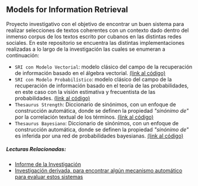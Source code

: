 ## Models for Information Retrieval

Proyecto investigativo con el objetivo de encontrar un buen sistema para realizar selecciones de textos coherentes con un contexto dado dentro del inmenso corpus de los textos escrito por cubanos en las distintas redes sociales. En este repositorio se encuentra las distintas implementaciones realizadas a lo largo de la investigación las cuales se enumeran a continuación:

- `SRI con Modelo Vectorial`: modelo clásico del campo de la recuperación de información basado en el álgebra vectorial. [(link al código)](https://github.com/cuban-digital-language/Models-for-Information-Retrieval/blob/main/src/vectorial_model.py)
- `SRI con Modelo Probabilístico`: modelo clásico del campo de la recuperación de información basado en el teoría de las probabilidades, en este caso con la visión estimativa y frecuentista de las probabilidades. [(link al código)](https://github.com/cuban-digital-language/Models-for-Information-Retrieval/blob/main/src/probabilistic_model.py)
- `Thesaurus Strength`: Diccionario de sinónimos, con un enfoque de construcción automática, donde se definen la propiedad _"sinónimo de"_ por la correlación textual de los términos. [(link al código)](https://github.com/cuban-digital-language/Models-for-Information-Retrieval/blob/main/src/strength_thesaurus.py)
- `Thesaurus Bayesiano`: Diccionario de sinónimos, con un enfoque de construcción automática, donde se definen la propiedad _"sinónimo de"_ es inferida por una red de probabilidades bayesianas. [(link al código)](https://github.com/cuban-digital-language/Models-for-Information-Retrieval/blob/main/src/bayesian_thesaurus.py)

##### Lecturas Relacionadas:

- [Informe de la Investigación](https://github.com/cuban-digital-language/methodology/blob/main/sri.md)
- [Investigación derivada, para encontrar algún mecanismo automático para evaluar estos sistemas](https://github.com/cuban-digital-language/methodology/blob/main/cluster-dateset.md)

